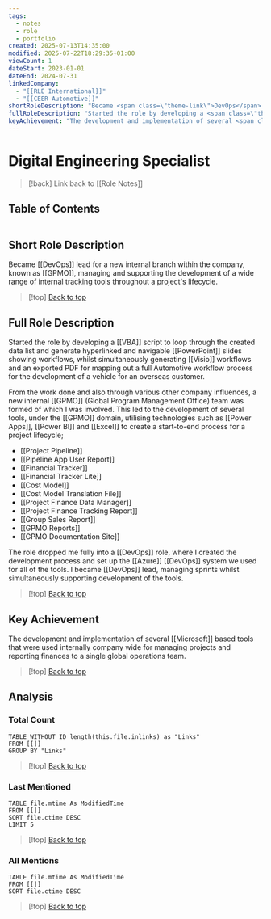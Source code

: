 ```yaml
---
tags:
  - notes
  - role
  - portfolio
created: 2025-07-13T14:35:00
modified: 2025-07-22T18:29:35+01:00
viewCount: 1
dateStart: 2023-01-01
dateEnd: 2024-07-31
linkedCompany:
  - "[[RLE International]]"
  - "[[CEER Automotive]]"
shortRoleDescription: "Became <span class=\"theme-link\">DevOps</span> lead for a new internal branch within the company, known as <span class=\"theme-link\">GPMO</span>, managing and supporting the development of a wide range of internal tracking tools throughout a project's lifecycle."
fullRoleDescription: "Started the role by developing a <span class=\"theme-link\">VBA</span> script to loop through the created data list and generate hyperlinked and navigable <span class=\"theme-link\">PowerPoint</span> slides showing workflows, whilst simultaneously generating <span class=\"theme-link\">Visio</span> workflows and an exported PDF for mapping out a full Automotive workflow process for the development of a vehicle for an overseas customer.<br><br>From the work done and also through various other company influences, a new internal <span class=\"theme-link\">GPMO</span> (Global Program Management Office) team was formed of which I was involved. This led to the development of several tools, under the <span class=\"theme-link\">GPMO</span> domain, utilising technologies such as <span class=\"theme-link\">Power Apps</span>, <span class=\"theme-link\">Power BI</span> and <span class=\"theme-link\">Excel</span> to create a start-to-end process for a project lifecycle;<br>- <a href=\"/projects/project-pipeline\" class=\"theme-link\">Project Pipeline</a><br>- <a href=\"/projects/pipeline-app-user-report\" class=\"theme-link\">Pipeline App User Report</a><br>- <span class=\"theme-link\">Financial Tracker</span><br>- <a href=\"/projects/financial-tracker-lite\" class=\"theme-link\">Financial Tracker Lite</a><br>- <a href=\"/projects/cost-model\" class=\"theme-link\">Cost Model</a><br>- <a href=\"/projects/cost-model-translation-file\" class=\"theme-link\">Cost Model Translation File</a><br>- <a href=\"/projects/project-finance-data-manager\" class=\"theme-link\">Project Finance Data Manager</a><br>- <a href=\"/projects/project-finance-tracking-report\" class=\"theme-link\">Project Finance Tracking Report</a><br>- <a href=\"/projects/group-sales-report\" class=\"theme-link\">Group Sales Report</a><br>- <a href=\"/projects/gpmo-reports\" class=\"theme-link\">GPMO Reports</a><br>- <a href=\"/projects/gpmo-documentation-site\" class=\"theme-link\">GPMO Documentation Site</a><br><br>The role dropped me fully into a <span class=\"theme-link\">DevOps</span> role, where I created the development process and set up the <span class=\"theme-link\">Azure</span> <span class=\"theme-link\">DevOps</span> system we used for all of the tools. I became <span class=\"theme-link\">DevOps</span> lead, managing sprints whilst simultaneously supporting development of the tools."
keyAchievement: "The development and implementation of several <span class=\"theme-link\">Microsoft</span> based tools that were used internally company wide for managing projects and reporting finances to a single global operations team."
---
```

# Digital Engineering Specialist

> [!back] Link back to [[Role Notes]]

## Table of Contents
```table-of-contents
```

## Short Role Description

Became [[DevOps]] lead for a new internal branch within the company, known as [[GPMO]], managing and supporting the development of a wide range of internal tracking tools throughout a project's lifecycle.

>[!top] [Back to top](#Table%20of%20Contents)

## Full Role Description

Started the role by developing a [[VBA]] script to loop through the created data list and generate hyperlinked and navigable [[PowerPoint]] slides showing workflows, whilst simultaneously generating [[Visio]] workflows and an exported PDF for mapping out a full Automotive workflow process for the development of a vehicle for an overseas customer.

From the work done and also through various other company influences, a new internal [[GPMO]] (Global Program Management Office) team was formed of which I was involved. This led to the development of several tools, under the [[GPMO]] domain, utilising technologies such as [[Power Apps]], [[Power BI]] and [[Excel]] to create a start-to-end process for a project lifecycle;

- [[Project Pipeline]]
- [[Pipeline App User Report]]
- [[Financial Tracker]]
- [[Financial Tracker Lite]]
- [[Cost Model]]
- [[Cost Model Translation File]]
- [[Project Finance Data Manager]]
- [[Project Finance Tracking Report]]
- [[Group Sales Report]]
- [[GPMO Reports]]
- [[GPMO Documentation Site]]

The role dropped me fully into a [[DevOps]] role, where I created the development process and set up the [[Azure]] [[DevOps]] system we used for all of the tools. I became [[DevOps]] lead, managing sprints whilst simultaneously supporting development of the tools.

>[!top] [Back to top](#Table%20of%20Contents)

## Key Achievement

The development and implementation of several [[Microsoft]] based tools that were used internally company wide for managing projects and reporting finances to a single global operations team. 

>[!top] [Back to top](#Table%20of%20Contents)

## Analysis

### Total Count

```dataview
TABLE WITHOUT ID length(this.file.inlinks) as "Links"
FROM [[]]
GROUP BY "Links"
```

>[!top] [Back to top](#Table%20of%20Contents)

### Last Mentioned

```dataview
TABLE file.mtime As ModifiedTime
FROM [[]]
SORT file.ctime DESC
LIMIT 5
```

>[!top] [Back to top](#Table%20of%20Contents)

### All Mentions

```dataview
TABLE file.mtime As ModifiedTime
FROM [[]]
SORT file.ctime DESC
```

>[!top] [Back to top](#Table%20of%20Contents)
